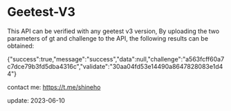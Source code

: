 # Geetest-V3
This API can be verified with any geetest v3 version, By uploading the two parameters of gt and challenge to the API, the following results can be obtained:

{"success":true,"message":"success","data":null,"challenge":"a563fcff60a7c7dce79b3fd5dba4316c","validate":"30aa04fd53e14490a8647828083e1d44"}

contact me: https://t.me/shineho

update: 2023-06-10
